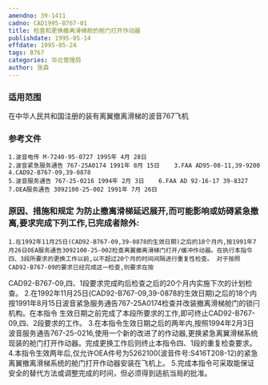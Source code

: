 ```yaml
---
amendno: 39-1411
cadno: CAD1995-B767-01
title: 检查和更换撤离滑梯舱的舱门打开作动器
publishdate: 1995-05-14
effdate: 1995-05-24
tags: B767
categories: 华北管理局
author: 张森
---
```


### 适用范围 
在中华人民共和国注册的装有离翼撤离滑梯的波音767飞机

<!--more-->
### 参考文件
    1.波音电传 M-7240-95-0727 1995年 4月 28日
    2.波音紧急服务通告 767-25A0174 1991年 8月 15日    3.FAA AD95-08-11,39-9200     4.CAD92-B767-09,39-0878 
    5.波音服务通告 767-25-0216 1994年 2月 3日    6.FAA AD 92-16-17 39-8327 
    7.OEA服务通告 3092100-25-002 1991年 7月 26日

### 原因、措施和规定     为防止撤离滑梯延迟展开,而可能影响或妨碍紧急撤离,要求完成下列工作,已完成者除外: 
    1.在1992年11月25日(CAD92-B767-09,39-0878的生效日期)之后的18个月内,按1991年7月26日OEA服务通告3092100-25-002检查离翼撤离滑梯门打开/缓冲作动器。在执行本指令四、3段所要求的更换工作以前,以不超过20个月的时间间隔进行重复性检查。 对于按照CAD92-B767-09的要求已经完成这一检查,则要求在按
    
CAD92-B767-09,四、1段要求完成昀后检查之后的20个月内实施下次的计划检查。 
    2.在1992年11月25日(CAD92-B767-09,39-0878的生效日期)之后的18个内按1991年8月15日波音紧急服务通告767-25A0174检查并改装撤离滑梯舱门的锁闩机构。在本指令 生效日期之前完成了本段所要求的工作,即可终止CAD92-B767-09,四、2段要求的工作。 
    3.在本指令生效日期之后的两年内,按照1994年2月3日波音服务通告767-25-0216,使用一个新的改进了的作动器,更换紧急离翼滑梯系统现装的舱门打开作动器。完成更换工作后则终止本指令四、1段的重复检查要求。 
    4.本指令生效两年后,仅允许OEA件号为5262100(波音件号:S416T208-12)的紧急离翼撤离滑梯系统的舱门打开作动器安装在飞机上。 
    5.完成本指令可采取能保证安全的替代方法或调整完成的时间，但必须得到适航当局的批准。

